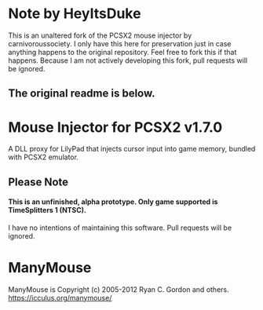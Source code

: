 # Note by HeyItsDuke
This is an unaltered fork of the PCSX2 mouse injector by carnivoroussociety. I only have this here for preservation just in case anything happens to the original repository. Feel free to fork this if that happens.
Because I am not actively developing this fork, pull requests will be ignored.

The original readme is below.
-------------------------------------------------------------------------------------------------------------------------------------------------------------------------

# Mouse Injector for PCSX2 v1.7.0

A DLL proxy for LilyPad that injects cursor input into game memory, bundled with PCSX2 emulator.

## Please Note
#### This is an unfinished, alpha prototype. Only game supported is TimeSplitters 1 (NTSC).
I have no intentions of maintaining this software. Pull requests will be ignored.

# ManyMouse

ManyMouse is Copyright (c) 2005-2012 Ryan C. Gordon and others. https://icculus.org/manymouse/
